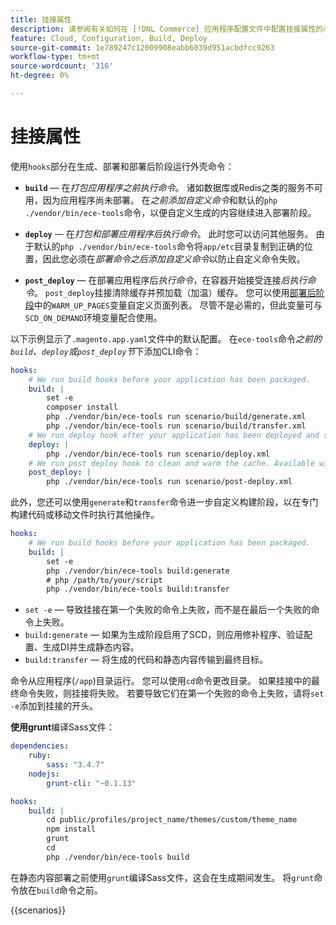 ```yaml
---
title: 挂接属性
description: 请参阅有关如何在 [!DNL Commerce] 应用程序配置文件中配置挂接属性的示例。
feature: Cloud, Configuration, Build, Deploy
source-git-commit: 1e789247c12009908eabb6039d951acbdfcc9263
workflow-type: tm+mt
source-wordcount: '316'
ht-degree: 0%

---
```


# 挂接属性

使用`hooks`部分在生成、部署和部署后阶段运行外壳命令：

- **`build`** — 在&#x200B;_打包应用程序之前执行命令_。 诸如数据库或Redis之类的服务不可用，因为应用程序尚未部署。 在&#x200B;_之前添加自定义命令_&#x200B;和默认的`php ./vendor/bin/ece-tools`命令，以便自定义生成的内容继续进入部署阶段。

- **`deploy`** — 在&#x200B;_打包和部署应用程序后执行命令_。 此时您可以访问其他服务。 由于默认的`php ./vendor/bin/ece-tools`命令将`app/etc`目录复制到正确的位置，因此您必须在&#x200B;_部署命令之后添加自定义命令_&#x200B;以防止自定义命令失败。

- **`post_deploy`** — 在部署应用程序后&#x200B;_执行命令_，在容器开始接受连接&#x200B;_后执行命令_。 `post_deploy`挂接清除缓存并预加载（加温）缓存。 您可以使用[部署后阶段](../environment/variables-post-deploy.md)中的`WARM_UP_PAGES`变量自定义页面列表。 尽管不是必需的，但此变量可与`SCD_ON_DEMAND`环境变量配合使用。

以下示例显示了`.magento.app.yaml`文件中的默认配置。 在`ece-tools`命令&#x200B;_之前的`build`、`deploy`或`post_deploy`节_&#x200B;下添加CLI命令：

```yaml
hooks:
    # We run build hooks before your application has been packaged.
    build: |
        set -e
        composer install
        php ./vendor/bin/ece-tools run scenario/build/generate.xml
        php ./vendor/bin/ece-tools run scenario/build/transfer.xml
    # We run deploy hook after your application has been deployed and started.
    deploy: |
        php ./vendor/bin/ece-tools run scenario/deploy.xml
    # We run post deploy hook to clean and warm the cache. Available with ECE-Tools 2002.0.10.
    post_deploy: |
        php ./vendor/bin/ece-tools run scenario/post-deploy.xml
```

此外，您还可以使用`generate`和`transfer`命令进一步自定义构建阶段，以在专门构建代码或移动文件时执行其他操作。

```yaml
hooks:
    # We run build hooks before your application has been packaged.
    build: |
        set -e
        php ./vendor/bin/ece-tools build:generate
        # php /path/to/your/script
        php ./vendor/bin/ece-tools build:transfer
```

- `set -e` — 导致挂接在第一个失败的命令上失败，而不是在最后一个失败的命令上失败。
- `build:generate` — 如果为生成阶段启用了SCD，则应用修补程序、验证配置、生成DI并生成静态内容。
- `build:transfer` — 将生成的代码和静态内容传输到最终目标。

命令从应用程序(`/app`)目录运行。 您可以使用`cd`命令更改目录。 如果挂接中的最终命令失败，则挂接将失败。 若要导致它们在第一个失败的命令上失败，请将`set -e`添加到挂接的开头。

**使用grunt**&#x200B;编译Sass文件：

```yaml
dependencies:
    ruby:
        sass: "3.4.7"
    nodejs:
        grunt-cli: "~0.1.13"

hooks:
    build: |
        cd public/profiles/project_name/themes/custom/theme_name
        npm install
        grunt
        cd
        php ./vendor/bin/ece-tools build
```

在静态内容部署之前使用`grunt`编译Sass文件，这会在生成期间发生。 将`grunt`命令放在`build`命令之前。

{{scenarios}}
